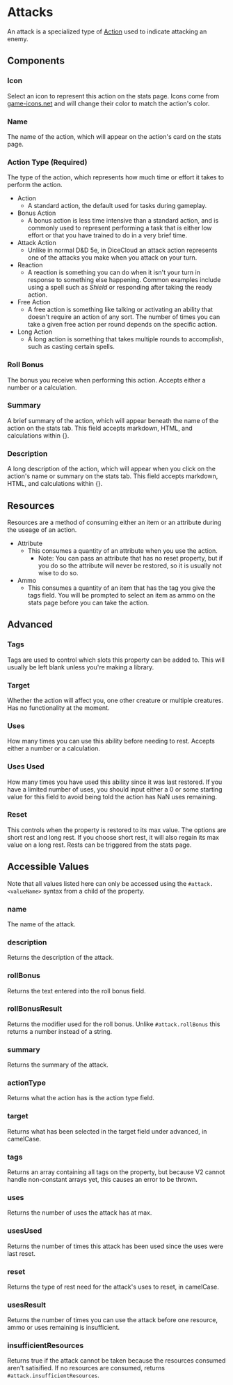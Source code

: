 # Attacks

An attack is a specialized type of [Action](action.md) used to indicate attacking an enemy.

## Components

### Icon

Select an icon to represent this action on the stats page. Icons come from [game-icons.net](https://game-icons.net) and will change their color to match the action's color.

### Name

The name of the action, which will appear on the action's card on the stats page.

### Action Type \(Required\)

The type of the action, which represents how much time or effort it takes to perform the action.

* Action
  * A standard action, the default used for tasks during gameplay.
* Bonus Action
  * A bonus action is less time intensive than a standard action, and is commonly used to represent performing a task that is either low effort or that you have trained to do in a very brief time.
* Attack Action
  * Unlike in normal D&D 5e, in DiceCloud an attack action represents one of the attacks you make when you attack on your turn.
* Reaction
  * A reaction is something you can do when it isn't your turn in response to something else happening. Common examples include using a spell such as _Shield_ or responding after taking the ready action.
* Free Action
  * A free action is something like talking or activating an ability that doesn't require an action of any sort. The number of times you can take a given free action per round depends on the specific action.
* Long Action
  * A long action is something that takes multiple rounds to accomplish, such as casting certain spells.

### Roll Bonus

The bonus you receive when performing this action. Accepts either a number or a calculation.

### Summary

A brief summary of the action, which will appear beneath the name of the action on the stats tab. This field accepts markdown, HTML, and calculations within {}.

### Description

A long description of the action, which will appear when you click on the action's name or summary on the stats tab. This field accepts markdown, HTML, and calculations within {}.

## Resources

Resources are a method of consuming either an item or an attribute during the useage of an action.

* Attribute
  * This consumes a quantity of an attribute when you use the action.
    * Note: You can pass an attribute that has no reset property, but if you do so the attribute will never be restored, so it is usually not wise to do so.
* Ammo
  * This consumes a quantity of an item that has the tag you give the tags field. You will be prompted to select an item as ammo on the stats page before you can take the action.

## Advanced

### Tags

Tags are used to control which slots this property can be added to. This will usually be left blank unless you're making a library.

### Target

Whether the action will affect you, one other creature or multiple creatures. Has no functionality at the moment.

### Uses

How many times you can use this ability before needing to rest. Accepts either a number or a calculation.

### Uses Used

How many times you have used this ability since it was last restored. If you have a limited number of uses, you should input either a 0 or some starting value for this field to avoid being told the action has NaN uses remaining.

### Reset

This controls when the property is restored to its max value. The options are short rest and long rest. If you choose short rest, it will also regain its max value on a long rest. Rests can be triggered from the stats page.

## Accessible Values

Note that all values listed here can only be accessed using the `#attack.<valueName>` syntax from a child of the property.

### name

The name of the attack.

### description

Returns the description of the attack.

### rollBonus

Returns the text entered into the roll bonus field.

### rollBonusResult

Returns the modifier used for the roll bonus. Unlike `#attack.rollBonus` this returns a number instead of a string.

### summary

Returns the summary of the attack.

### actionType

Returns what the action has is the action type field.

### target

Returns what has been selected in the target field under advanced, in camelCase.

### tags

Returns an array containing all tags on the property, but because V2 cannot handle non-constant arrays yet, this causes an error to be thrown.

### uses

Returns the number of uses the attack has at max.

### usesUsed

Returns the number of times this attack has been used since the uses were last reset.

### reset

Returns the type of rest need for the attack's uses to reset, in camelCase.

### usesResult

Returns the number of times you can use the attack before one resource, ammo or uses remaining is insufficient.

### insufficientResources

Returns true if the attack cannot be taken because the resources consumed aren't satisified. If no resources are consumed, returns `#attack.insufficientResources`.
